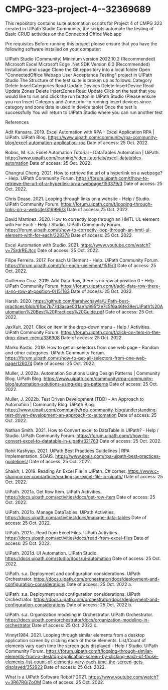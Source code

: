# CMPG-323-project-4--32369689

This repository contains suite automation scripts for Project 4 of CMPG 323 created in UIPath Studio Community, the scripts automate the testing of Basic CRUD activities on the Connected Office Web app

Pre requisites
Before running this project please ensure that you have the following software installed on your computer:

UIPath Studio (Community) Minimum version 2022.10.2 (Recommended)
Microsoft Excel
Microsoft Edge
.Net SDK Version 6.0 (Recommended)
Installation and usage
Clone the Git repository into a local folder
Open "ConnectedOffice Webapp User Acceptance Testing" project in UIPath Studio
The Structure of the test suite is broken up as follows:
Category
Delete
InsertCategories
Read
Update
Devices
Delete
InsertDevice
Read
Update
Zones
Delete
InsertZones
Read
Update
Click on the test that you would like to run and click the run button in UiPath Studio (Please ensure you run Insert Category and Zone prior to running Insert devices since category and zone data is used in device table)
Once the test is successfully You will return to UiPath Studio where you can run another test 

References

Adit Kansara. 2019. Excel Automation with RPA - Excel Application RPA | UiPath. UiPath Blog. https://www.uipath.com/community/rpa-community-blog/excel-automation-application-rpa Date of access: 25 Oct. 2022.

Boboc, M. s.a. Excel Automation Tutorial - DataTables Automation | UiPath. https://www.uipath.com/learning/video-tutorials/excel-datatables-automation Date of access: 25 Oct. 2022.

Changrui Cheng. 2021. How to retrieve the url of a hyperlink on a webpage? - Help. UiPath Community Forum. https://forum.uipath.com/t/how-to-retrieve-the-url-of-a-hyperlink-on-a-webpage/153379/3 Date of access: 25 Oct. 2022.

Chris Dease. 2021. Looping through links on a website - Help / Studio. UiPath Community Forum. https://forum.uipath.com/t/looping-through-links-on-a-website/316999/3 Date of access: 25 Oct. 2022.

David Martinez. 2020. How to correctly loop through an HMTL UL element with For Each - Help / Studio. UiPath Community Forum. https://forum.uipath.com/t/how-to-correctly-loop-through-an-hmtl-ul-element-with-for-each/228378 Date of access: 25 Oct. 2022.

Excel Automation with Studio. 2021. https://www.youtube.com/watch?v=7SrdrREJtcc Date of access: 25 Oct. 2022.

Filipe Ferreira. 2017. For each UiElement - Help. UiPath Community Forum. https://forum.uipath.com/t/for-each-uielement/1515/3 Date of access: 25 Oct. 2022.

Guillermo Cruz. 2019. Add Data Row, there is no row at position 0 - Help. UiPath Community Forum. https://forum.uipath.com/t/add-data-row-there-is-no-row-at-position-0/151163 Date of access: 25 Oct. 2022.

Harsh. 2020. https://github.com/harshvchawla/UiPath-best-practices/blob/61bc7b77d3acae031ae1c995f2e7c5f6a46fe39e/UiPath%20Automation%20Best%20Practices%20Guide.pdf Date of access: 25 Oct. 2022.

JaxXult. 2021. Click on item in the drop-down menu - Help / Activities. UiPath Community Forum. https://forum.uipath.com/t/click-on-item-in-the-drop-down-menu/336908 Date of access: 25 Oct. 2022.

Marko Kostic. 2019. How to get all selectors from one web page - Random and other categories. UiPath Community Forum. https://forum.uipath.com/t/how-to-get-all-selectors-from-one-web-page/126074 Date of access: 25 Oct. 2022.

Muller, J. 2022a. Automation Solutions Using Design Patterns | Community Blog. UiPath Blog. https://www.uipath.com/community/rpa-community-blog/automation-solutions-using-design-patterns Date of access: 25 Oct. 2022.

Muller, J. 2022b. Test Driven Development (TDD) - An Approach to Automation | Community Blog. UiPath Blog. https://www.uipath.com/community/rpa-community-blog/understanding-test-driven-development-an-approach-to-automation Date of access: 25 Oct. 2022.

Nathan Smith. 2021. How to Convert excel to DataTable in UIPath? - Help / Studio. UiPath Community Forum. https://forum.uipath.com/t/how-to-convert-excel-to-datatable-in-uipath/321763 Date of access: 25 Oct. 2022.

Rohit Kashyap. 2021. UiPath Best Practices Guidelines | RPA Implementation. SOAIS. https://www.soais.com/rpa-uipath-best-practices-guidelines/ Date of access: 25 Oct. 2022.

Shaikh, I. 2019. Reading An Excel File In UiPath. C# corner. https://www.c-sharpcorner.com/article/reading-an-excel-file-in-uipath/ Date of access: 25 Oct. 2022.

UiPath. 2021a. Get Row Item. UiPath Activities. https://docs.uipath.com/activities/docs/get-row-item Date of access: 25 Oct. 2022.

UiPath. 2021b. Manage DataTables. UiPath Activities. https://docs.uipath.com/activities/docs/manage-data-tables Date of access: 25 Oct. 2022.

UiPath. 2021c. Read from Excel Files. UiPath Activities. https://docs.uipath.com/activities/docs/read-from-excel-files Date of access: 25 Oct. 2022.

UiPath. 2021d. UI Automation. UiPath Studio. https://docs.uipath.com/studio/docs/ui-automation Date of access: 25 Oct. 2022.

UiPath. s.a. Deployment and configuration considerations. UiPath Orchestrator. https://docs.uipath.com/orchestrator/docs/deployment-and-configuration-considerations Date of access: 25 Oct. 2022 a.

UiPath. s.a. Deployment and configuration considerations. UiPath Orchestrator. https://docs.uipath.com/orchestrator/docs/deployment-and-configuration-considerations Date of access: 25 Oct. 2022 b.

UiPath. s.a. Organization modeling in Orchestrator. UiPath Orchestrator. https://docs.uipath.com/orchestrator/docs/organization-modeling-in-orchestrator Date of access: 25 Oct. 2022 c.

Vinnyt1984. 2021. Looping through similar elements from a desktop application screen by clicking each of those elements. List/Count of elements vary each time the screen gets displayed - Help / Studio. UiPath Community Forum. https://forum.uipath.com/t/looping-through-similar-elements-from-a-desktop-application-screen-by-clicking-each-of-those-elements-list-count-of-elements-vary-each-time-the-screen-gets-displayed/352922 Date of access: 25 Oct. 2022.

What is a UiPath Software Robot? 2021. https://www.youtube.com/watch?v=3R67RGjZoOM Date of access: 25 Oct. 2022.


